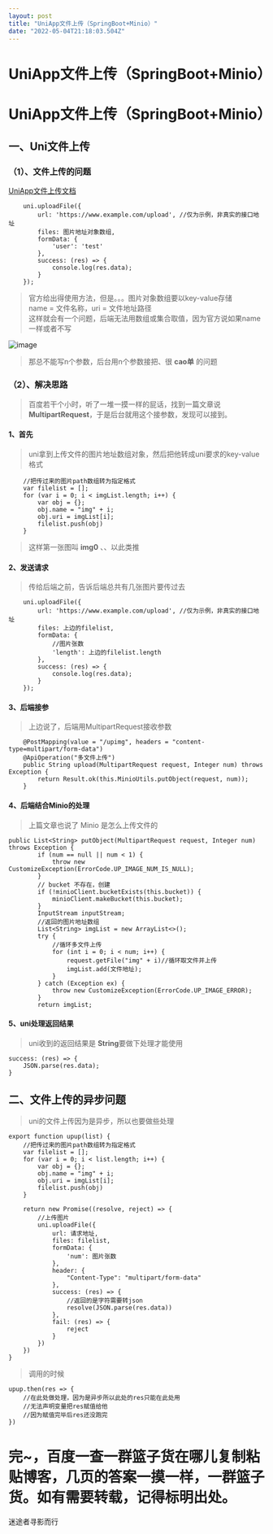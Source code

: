 ```yaml
---
layout: post
title: "UniApp文件上传（SpringBoot+Minio）"
date: "2022-05-04T21:18:03.504Z"
---
```

UniApp文件上传（SpringBoot+Minio）
============================

UniApp文件上传（SpringBoot+Minio）
============================

一、Uni文件上传
---------

### （1）、文件上传的问题

[UniApp文件上传文档](https://uniapp.dcloud.io/api/request/network-file.html#uploadfile "UniApp文件上传文档")

    	uni.uploadFile({
    		url: 'https://www.example.com/upload', //仅为示例，非真实的接口地址
    		files: 图片地址对象数组,
    		formData: {
    			'user': 'test'
    		},
    		success: (res) => {
    			console.log(res.data);
    		}
    	});
    

> 官方给出得使用方法，但是。。。图片对象数组要以key-value存储  
> name = 文件名称，uri = 文件地址路径  
> 这样就会有一个问题，后端无法用数组或集合取值，因为官方说如果name一样或者不写

![image](https://img2022.cnblogs.com/blog/1978365/202205/1978365-20220504173428955-1180259450.png)

> 那总不能写n个参数，后台用n个参数接把、很 **cao单** 的问题

### （2）、解决思路

> 百度若干个小时，听了一堆一摸一样的屁话，找到一篇文章说 **MultipartRequest**，于是后台就用这个接参数，发现可以接到。

#### 1、首先

> uni拿到上传文件的图片地址数组对象，然后把他转成uni要求的key-value格式

    	//把传过来的图片path数组转为指定格式
    	var filelist = [];
    	for (var i = 0; i < imgList.length; i++) {
    		var obj = {};
    		obj.name = "img" + i;
    		obj.uri = imgList[i];
    		filelist.push(obj)
    	}
    

> 这样第一张图叫 **img0** 、、以此类推

#### 2、发送请求

> 传给后端之前，告诉后端总共有几张图片要传过去

    	uni.uploadFile({
    		url: 'https://www.example.com/upload', //仅为示例，非真实的接口地址
    		files: 上边的filelist,
    		formData: {
    			//图片张数
    			'length': 上边的filelist.length
    		},
    		success: (res) => {
    			console.log(res.data);
    		}
    	});
    

#### 3、后端接参

> 上边说了，后端用MultipartRequest接收参数

        @PostMapping(value = "/upimg", headers = "content-type=multipart/form-data")
        @ApiOperation("多文件上传")
        public String upload(MultipartRequest request, Integer num) throws Exception {
            return Result.ok(this.MinioUtils.putObject(request, num));
        }
    

#### 4、后端结合Minio的处理

> 上篇文章也说了 Minio 是怎么上传文件的

    public List<String> putObject(MultipartRequest request, Integer num) throws Exception {
            if (num == null || num < 1) {
                throw new CustomizeException(ErrorCode.UP_IMAGE_NUM_IS_NULL);
            }
            // bucket 不存在，创建
            if (!minioClient.bucketExists(this.bucket)) {
                minioClient.makeBucket(this.bucket);
            }
            InputStream inputStream;
            //返回的图片地址数组
            List<String> imgList = new ArrayList<>();
            try {
                //循环多文件上传
                for (int i = 0; i < num; i++) {
                    request.getFile("img" + i)//循环取文件并上传
                    imgList.add(文件地址);
                }
            } catch (Exception ex) {
                throw new CustomizeException(ErrorCode.UP_IMAGE_ERROR);
            }
            return imgList;
    

#### 5、uni处理返回结果

> uni收到的返回结果是 **String**要做下处理才能使用

    success: (res) => {
    	JSON.parse(res.data);
    }
    

二、文件上传的异步问题
-----------

> uni的文件上传因为是异步，所以也要做些处理

    export function upup(list) {
    	//把传过来的图片path数组转为指定格式
    	var filelist = [];
    	for (var i = 0; i < list.length; i++) {
    		var obj = {};
    		obj.name = "img" + i;
    		obj.uri = imgList[i];
    		filelist.push(obj)
    	}
    
    	return new Promise((resolve, reject) => {
    		//上传图片
    		uni.uploadFile({
    			url: 请求地址,
    			files: filelist,
    			formData: {
    				'num': 图片张数
    			},
    			header: {
    				"Content-Type": "multipart/form-data"
    			},
    			success: (res) => {
    				//返回的是字符需要转json
    				resolve(JSON.parse(res.data))
    			},
    			fail: (res) => {
    				reject
    			}
    		})
    	})
    }
    

> 调用的时候

    upup.then(res => {
    	//在此处做处理，因为是异步所以此处的res只能在此处用
    	//无法声明变量把res赋值给他
    	//因为赋值完毕后res还没跑完
    })
    

完~，百度一查一群篮子货在哪儿复制粘贴博客，几页的答案一摸一样，一群篮子货。如有需要转载，记得标明出处。
====================================================

迷途者寻影而行